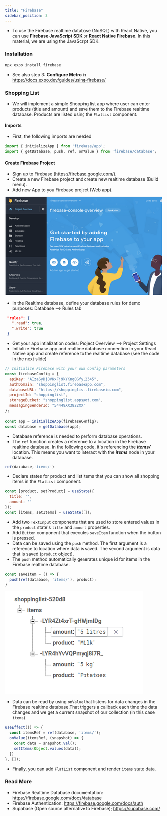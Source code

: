 ```yaml
---
title: "Firebase"
sidebar_position: 3
---
```

- To use the Firebase realtime database (NoSQL) with React Native, you can use **Firebase JavaScript SDK** or **React Native Firebase**. In this material, we are using the JavaScript SDK.
### Installation
```bash
npx expo install firebase
```
- See also step 3: **Configure Metro** in https://docs.expo.dev/guides/using-firebase/
### Shopping List
- We will implement a simple Shopping list app where user can enter products (title and amount) and save them to the Firebase realtime database. Products are listed using the `FlatList` component. 

#### Imports
- First, the following imports are needed

```js
import { initializeApp } from 'firebase/app';
import { getDatabase, push, ref, onValue } from 'firebase/database';
```

#### Create Firebase Project
- Sign up to Firebase (https://firebase.google.com/).
- Create a new Firebase project and create new realtime database (Build menu).
- Add new App to you Firebase project (Web app). 

![w:550](img/firebase_app.PNG) 

- In the Realtime database, define your database rules for demo purposes: Database --> Rules tab
```json
 "rules": {
   ".read": true,
   ".write": true
 }
```
- Get your app intialization codes: Project Overview --> Project Settings
- Initialize Firebase app and realtime database connection in your React Native app and create reference to the realtime database (see the code in the next slide)

```js
// Initialize Firebase with your own config parameters
const firebaseConfig = {
  apiKey: "AIzaSyDj8VKxFj9kYKng0Gfy12345",
  authDomain: "shoppinglist.firebaseapp.com",
  databaseURL: "https://shoppinglist.firebaseio.com",
  projectId: "shoppinglist",
  storageBucket: "shoppinglist.appspot.com",
  messagingSenderId: "54449XX3822XX"
};

const app = initializeApp(firebaseConfig);
const database = getDatabase(app);
```
- Database reference is needed to perform database operations.
- The `ref` function creates a reference to a location in the Firebase realtime database. In the following code, it's referencing the ***items/*** location. This means you want to interact with the ***items*** node in your database.
```js
ref(database,'items/')
```
- Declare states for product and list items that you can show all shopping items in the `FlatList` component.
```js
const [product, setProduct] = useState({
  title: '',
  amount: ''
});
const [items, setItems] = useState([]);
```
- Add two `TextInput` components that are used to store entered values in the `product` state's `title` and `amount` properties.
- Add `Button` component that executes `saveItem` function when the button is pressed.
- Data can be saved using the `push` method. The first argument is a reference to location where data is saved. The second argument is data that is saved (`product` object).
- The `push` method automatically generates unique id for items in the Firebase realtime database.

```js
const saveItem = () => {
  push(ref(database, 'items/'), product); 
}
```

![](img/items_collection.png)

- Data can be read by using `onValue` that listens for data changes in the Firebase realtime database.That triggers a callback each time the data changes and we get a current snapshot of our collection (in this case `items`)

```js
useEffect(() => {
  const itemsRef = ref(database, 'items/');
  onValue(itemsRef, (snapshot) => {
    const data = snapshot.val();
    setItems(Object.values(data));
  })
}, []);

```
- Finally, you can add `FlatList` component and render `items` state data.

### Read More
- Firebase Realtime Database documentation: https://firebase.google.com/docs/database
- Firebase Authentication: https://firebase.google.com/docs/auth
- Supabase (Open source alternative to Firebase); https://supabase.com/ 

